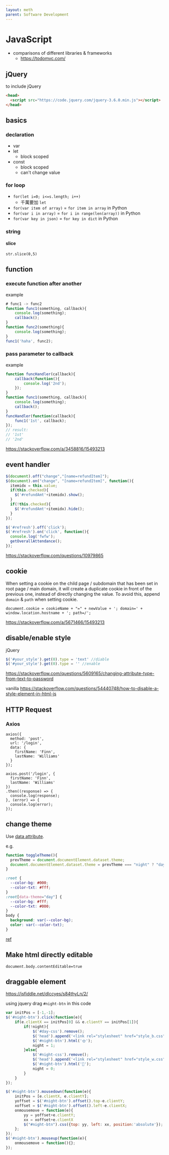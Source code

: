 ```yaml
---
layout: meth
parent: Software Development
---
```

# JavaScript

- comparisons of different libraries & frameworks
	- https://todomvc.com/

## jQuery

to include jQuery

```html
<head>
  <script src="https://code.jquery.com/jquery-3.6.0.min.js"></script>
</head>
```

## basics

### declaration

- var
- let
	- block scoped
- const
	- block scoped
	- can't change value

### for loop
- `for(let i=0; i<=s.length; i++)`
	- 千萬要加 `let`
- `for(var item of array)` = `for item in array` in Python
- `for(var i in array)` = `for i in range(len(array))` in Python
- `for(var key in json)` = `for key in dict` in Python

### string

#### slice

`str.slice(0,5)`

## function

### execute function after another

example
```js
# func1 -> func2
function func1(something, callback){
	console.log(something);
	callback();
}
function func2(something){
	console.log(something);
}
func1('haha', func2);
```

### pass parameter to callback

example
```js
function funcHandler(callback){
	callback(function(){
		console.log('2nd');
	});
}
function func1(something, callback){
	console.log(something);
	callback();
}
funcHandler(function(callback){
	func1('1st', callback);
});
// result: 
// '1st'
// '2nd'
```

<https://stackoverflow.com/a/3458816/15493213>

## event handler
```javascript
$(document).off("change","[name=refundItem]");
$(document).on("change", "[name=refundItem]", function(){
  itemidx = this.value;
  if(this.checked){
    $('#refundAmt'+itemidx).show();
  }
  if(!this.checked){
    $('#refundAmt'+itemidx).hide();
  }
});
```

```javascript
$('#refresh').off('click');
$('#refresh').on('click', function(){
  console.log('fwfw');
  getOverallAttendance();
});
```

<https://stackoverflow.com/questions/10979865>

## cookie
When setting a cookie on the child page / subdomain that has been set in root page / main domain, it will create a duplicate cookie in front of the previous one, instead of directly changing the value. To avoid this, append `domain` & `path` when setting cookie.

```
document.cookie = cookieName + "=" + newValue + '; domain=' + window.location.hostname + '; path=/';
```
<https://stackoverflow.com/a/5671466/15493213>

## disable/enable style
jQuery
```js
$('#your_style').get(0).type = 'text' //diable
$('#your_style').get(0).type = '' //enable
```

<https://stackoverflow.com/questions/5609165/changing-attribute-type-from-text-to-password>

vanilla
<https://stackoverflow.com/questions/54440748/how-to-disable-a-style-element-in-html-js>

## HTTP Request

### Axios

```
axios({
  method: 'post',
  url: '/login',
  data: {
    firstName: 'Finn',
    lastName: 'Williams'
  }
});
```

```
axios.post('/login', {
  firstName: 'Finn',
  lastName: 'Williams'
})
.then((response) => {
  console.log(response);
}, (error) => {
  console.log(error);
});
```

## change theme

Use [data attribute](https://developer.mozilla.org/en-US/docs/Web/HTML/Global_attributes/data-*).

e.g.

```js
function toggleTheme(){
  prevTheme = document.documentElement.dataset.theme;
  document.documentElement.dataset.theme = prevTheme === "night" ? "day" : "night"; 
}
```

```css
:root {
  --color-bg: #000;
  --color-txt: #fff;
}
:root[data-theme="day"] {
  --color-bg: #fff;
  --color-txt: #000;
}
body {
  background: var(--color-bg);
  color: var(--color-txt);
}
```

[ref](https://css-tricks.com/a-complete-guide-to-data-attributes/#styling)

## Make html directly editable

```
document.body.contentEditable=true
```

## draggable element
<https://jsfiddle.net/dlccyes/s84thyLn/2/>

using jquery
drag `#night-btn` in this code
```js
var initPos = [-1,-1];
$('#night-btn').click(function(e){
	if(e.clientX == initPos[0] && e.clientY == initPos[1]){
		if(!night){
			$('#day-css').remove();
			$('head').append('<link rel="stylesheet" href="style_b.css" id="night-css">');
			$('#night-btn').html('🌞');
			night = 1;
		}else{
			$('#night-css').remove();
			$('head').append('<link rel="stylesheet" href="style_w.css" id="day-css">');
			$('#night-btn').html('🌚');
			night = 0;
		}
	}
});

$('#night-btn').mousedown(function(e){
	initPos = [e.clientX, e.clientY];
	yoffset = $('#night-btn').offset().top-e.clientY;
	xoffset = $('#night-btn').offset().left-e.clientX;
	onmousemove = function(e){
		yy = yoffset+e.clientY;
		xx = xoffset+e.clientX
		$("#night-btn").css({top: yy, left: xx, position:'absolute'});
	};
});
$('#night-btn').mouseup(function(e){
	onmousemove = function(){};
});
```

